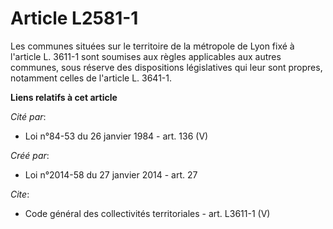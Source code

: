 # Article L2581-1

Les communes situées sur le territoire de la métropole de Lyon fixé à l'article L. 3611-1 sont soumises aux règles
applicables aux autres communes, sous réserve des dispositions législatives qui leur sont propres, notamment celles de
l'article L. 3641-1.

**Liens relatifs à cet article**

_Cité par_:

  - Loi n°84-53 du 26 janvier 1984 - art. 136 (V)

_Créé par_:

  - Loi n°2014-58 du 27 janvier 2014 - art. 27

_Cite_:

  - Code général des collectivités territoriales - art. L3611-1 (V)
